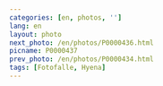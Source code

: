 ```yaml
---
categories: [en, photos, '']
lang: en
layout: photo
next_photo: /en/photos/P0000436.html
picname: P0000437
prev_photo: /en/photos/P0000434.html
tags: [Fotofalle, Hyena]
---
```

